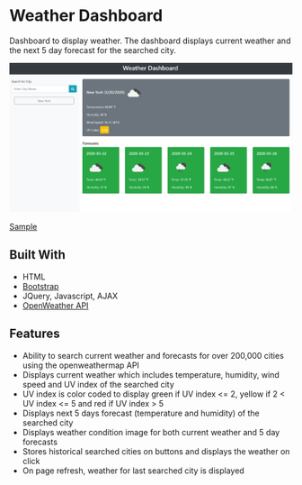 # Weather Dashboard

Dashboard to display weather. The dashboard displays current weather and the next 5 day forecast for the searched city. 

![Screenshot](website-screenshot.PNG)

[Sample](https://virus43.github.io/06-weather-dashboard/)

## Built With

* HTML
* [Bootstrap](https://getbootstrap.com/)
* JQuery, Javascript, AJAX
* [OpenWeather API](https://openweathermap.org/)

## Features

* Ability to search current weather and forecasts for over 200,000 cities using the openweathermap API 
* Displays current weather which includes temperature, humidity, wind speed and UV index of the searched city
* UV index is color coded to display green if UV index <= 2, yellow if 2 < UV index <= 5 and red if UV index > 5
* Displays next 5 days forecast (temperature and humidity) of the searched city
* Displays weather condition image for both current weather and 5 day forecasts
* Stores historical searched cities on buttons and displays the weather on click
* On page refresh, weather for last searched city is displayed
